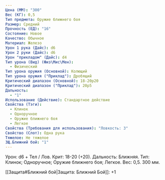 ```yaml
---
Цена (ММ): "300"
Вес (КГ): 0,5
Тип предмета: Оружие ближнего боя
Размер: Средний
Прочность (ЕД): "16"
Состояние: Новое
Качество: Обычное
Материал: Железо
Урон 1 рука (Дайс): d6
Урон 2 руки (Дайс): d6
Урон "прикладом" (Дайс): d4
Тип урона (Вид) (Физ\Мис\Мен):
  - Физический
Тип урона оружия (Основной): Колющий
Тип урона оружия ("Приклад"): Дробящий
Критический диапазон (Основной): 18-20р20
Критический диапазон ("Приклад"): 20р5
Дальность:
  - "1"
Использование (Действие): Стандартное действие
Свойства (Тэги):
  - Клинок
  - Одноручное
  - Оружие ближнего боя
  - Легкое
Свойства (Требования для использования): "Ловкость: 3"
Свойство (Слот): Одна рука
Тяжелое: Не тяжелое
ЗЩ.Ближний бой: "1"
---
```

Урон: d6 + Тел / Лов. Крит: 18-20 (+20). Дальность: Ближняя. Тип: Клинок; Одноручное; Оружие ближнего боя; Легкое. Вес: 0,5. 300 мм. 

[[Защита#Ближний бой|Защита: Ближний Бой]]: +1